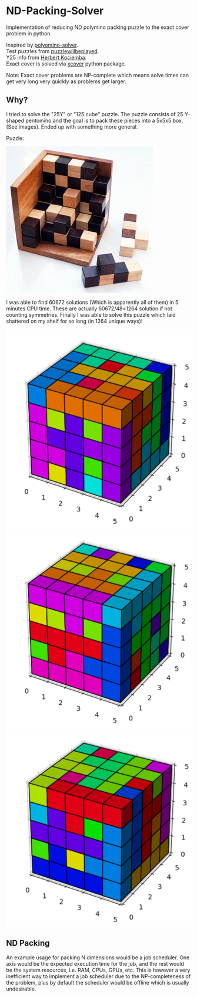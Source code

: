# ND-Packing-Solver
Implementation of reducing ND polymino packing puzzle to the exact cover problem in python.  

Inspired by [polyomino-solver](https://github.com/cemulate/polyomino-solver).  
Test puzzles from [puzzlewillbeplayed](https://puzzlewillbeplayed.com).  
Y25 info from [Herbert Kociemba](https://kociemba.org/themen/125puzzle/index.html#reference).  
Exact cover is solved via [xcover](https://github.com/johnrudge/xcover) python package.  

Note: Exact cover problems are NP-complete which means solve times can get very long very quickly as problems get larger.

## Why? 

I tried to solve the "25Y" or "125 cube" puzzle. The puzzle consists of 25 Y-shaped pentomino and the goal is to pack these pieces into a 5x5x5 box. (See images). Ended up with something more general.

Puzzle: 

![](https://github.com/xroi/ND-Packing-Solver/blob/main/assets/125puzBig.jpg)

I was able to find 60672 solutions (Which is apparently all of them) in 5 minutes CPU time. These are actually 60672/48=1264 solution if not counting symmetries. Finally I was able to solve this puzzle which laid shattered on my shelf for so long (in 1264 unique ways)!

![](https://github.com/xroi/ND-Packing-Solver/blob/main/assets/sol1.png)
![](https://github.com/xroi/ND-Packing-Solver/blob/main/assets/sol2.png)
![](https://github.com/xroi/ND-Packing-Solver/blob/main/assets/sol3.png)

## ND Packing

An example usage for packing N dimensions would be a job scheduler. One axis would be the expected execution time for the job, and the rest would be the system resources, i.e. RAM, CPUs, GPUs, etc. This is however a very inefficient way to implement a job scheduler due to the NP-completeness of the problem, plus by default the scheduler would be offline which is usually undesirable. 